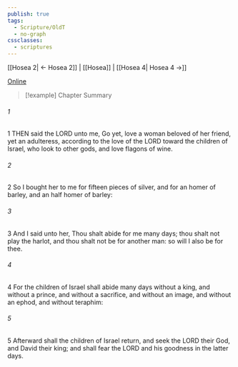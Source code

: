 ```yaml
---
publish: true
tags:
  - Scripture/OldT
  - no-graph
cssclasses:
  - scriptures
---
```

[[Hosea 2| ← Hosea 2]] | [[Hosea]] | [[Hosea 4| Hosea 4 →]]

[Online](https://churchofjesuschrist.org/study/scriptures/ot/hosea/3?lang=eng)

>[!example] Chapter Summary
>
###### 1
1 THEN said the LORD unto me, Go yet, love a woman beloved of her friend, yet an adulteress, according to the love of the LORD toward the children of Israel, who look to other gods, and love flagons of wine.
###### 2
2 So I bought her to me for fifteen pieces of silver, and for an homer of barley, and an half homer of barley:
###### 3
3 And I said unto her, Thou shalt abide for me many days; thou shalt not play the harlot, and thou shalt not be for another man: so will I also be for thee.
###### 4
4 For the children of Israel shall abide many days without a king, and without a prince, and without a sacrifice, and without an image, and without an ephod, and without teraphim:
###### 5
5 Afterward shall the children of Israel return, and seek the LORD their God, and David their king; and shall fear the LORD and his goodness in the latter days.



